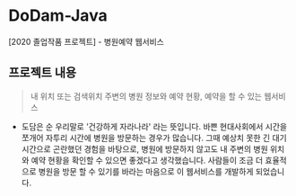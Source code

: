 # DoDam-Java
[2020 졸업작품 프로젝트] - 병원예약 웹서비스

## 프로젝트 내용
>내 위치 또는 검색위치 주변의 병원 정보와 예약 현황, 예약을 할 수 있는 웹서비스
- 도담은 순 우리말로 '건강하게 자라나라' 라는 뜻입니다.
바쁜 현대사회에서 시간을 쪼개어 자투리 시간에 병원을 방문하는 경우가 많습니다.
그때 예상치 못한 긴 대기시간으로 곤란했던 경험을 바탕으로, 병원에 방문하지 않고도 내 주변의 병원 위치와 예약 현황을 확인할 수 있으면 좋겠다고 생각했습니다. 사람들이 조금 더 효율적으로 병원을 방문 할 수 있기를 바라는 마음으로 이 웹서비스를 개발하게 되었습니다.
